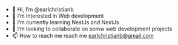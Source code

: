 - 👋 Hi, I’m @earlchristianb
- 👀 I’m interested in Web development
- 🌱 I’m currently learning NestJs and NextJs
- 💞️ I’m looking to collaborate on somw web development projects
- 📫 How to reach me reach me earlchristianb@gmail.com

<!---
earlchristianb/earlchristianb is a ✨ special ✨ repository because its `README.md` (this file) appears on your GitHub profile.
You can click the Preview link to take a look at your changes.
--->
